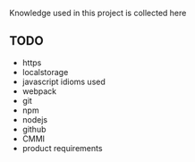 Knowledge used in this project is collected here

## TODO

- https
- localstorage
- javascript idioms used
- webpack
- git
- npm
- nodejs
- github
- CMMI
- product requirements
